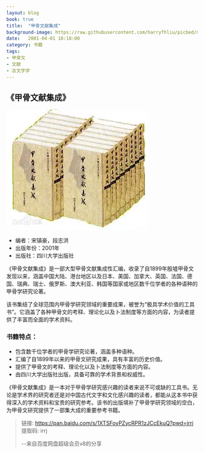 ```yaml
---
layout: blog
book: true
title:  "甲骨文献集成"
background-image: https://raw.githubusercontent.com/harryfhliu/picbed/master/img/202310310917629.png
date:   2001-04-01 18:18:00
category: 书籍
tags:
- 甲骨文
- 文献
- 古文字学
---
```


## 《甲骨文献集成》

![](https://raw.githubusercontent.com/harryfhliu/picbed/master/img/202310310917629.png)

- 编者：宋镇豪，段志洪
- 出版年份：2001年
- 出版社：四川大学出版社

《甲骨文献集成》是一部大型甲骨文献集成性汇编，收录了自1899年殷墟甲骨文发现以来，涵盖中国大陆、港台地区以及日本、美国、加拿大、英国、法国、德国、瑞典、瑞士、俄罗斯、澳大利亚、韩国等国家或地区数千位学者的各种语种的甲骨学研究论著。

该书集结了全球范围内甲骨学研究领域的重要成果，被誉为“极具学术价值的工具书”。它涵盖了各种甲骨文的考释、理论化以及卜法制度等方面的内容，为读者提供了丰富而全面的学术资料。

### 书籍特点：

- 包含数千位学者的甲骨学研究论著，涵盖多种语种。
- 汇编了自1899年以来的甲骨文研究成果，具有丰富的历史价值。
- 提供了甲骨文的考释、理论化以及卜法制度等方面的内容。
- 由四川大学出版社出版，具备可靠的学术背景和权威性。

《甲骨文献集成》是一本对于甲骨学研究感兴趣的读者来说不可或缺的工具书。无论是学术界的研究者还是对中国古代文字和文化感兴趣的读者，都能从这本书中获得深入的学术资料和宝贵的研究参考。该书的出版填补了甲骨学研究领域的空白，为甲骨文研究提供了一部集大成的重要参考书籍。

> 链接: https://pan.baidu.com/s/1XTSFoyPZycRPR1zJCcEkuQ?pwd=irrj 提取码: irrj 
>
> --来自百度网盘超级会员v8的分享